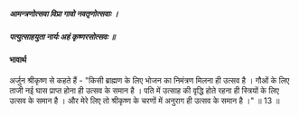 ##### आमन्त्रणोत्सवा विप्रा गावो नवतृणोत्सवाः ।
##### पत्युत्साहयुता नार्यः अहं कृष्णरसोत्सवः ॥

#### भावार्थ

अर्जुन श्रीकृष्ण से कहते हैं  - "किसी ब्राह्मण के लिए भोजन का निमंत्रण मिलना ही उत्सव है । गौओं के लिए ताजी नई घास प्राप्त होना ही उत्सव के समान है । पति में उत्साह की वृद्धि होते रहना ही स्त्रियों के लिए उत्सव के समान है । और मेरे लिए तो श्रीकृष्ण के चरणों में अनुराग ही उत्सव के समान है ।" ॥ 13 ॥